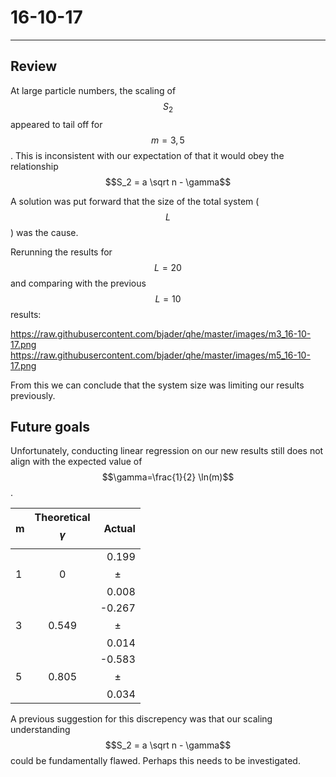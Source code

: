 16-10-17
===
---
Review
---
At large particle numbers, the scaling of $$S_2$$ appeared to tail off for $$m=3,5$$. This is inconsistent with our expectation of that it would obey the relationship $$S_2 = a \sqrt n - \gamma$$

A solution was put forward that the size of the total system ($$L$$) was the cause.

Rerunning the results for $$L=20$$ and comparing with the previous $$L=10$$ results:

https://raw.githubusercontent.com/bjader/qhe/master/images/m3_16-10-17.png
https://raw.githubusercontent.com/bjader/qhe/master/images/m5_16-10-17.png

From this we can conclude that the system size was limiting our results previously.

Future goals
---
Unfortunately, conducting linear regression on our new results still does not align with the expected value of $$\gamma=\frac{1}{2} \ln(m)$$. 

| m        | Theoretical $$\gamma$$           | Actual  |
| ------------- |:-------------:| -----:|
| 1      | 0 | 0.199 $$\pm$$ 0.008 |
| 3      | 0.549 | -0.267 $$\pm$$ 0.014 |
| 5     | 0.805      |   -0.583 $$\pm$$ 0.034 |

A previous suggestion for this discrepency was that our scaling understanding $$S_2 = a \sqrt n - \gamma$$ could be fundamentally flawed. Perhaps this needs to be investigated. 